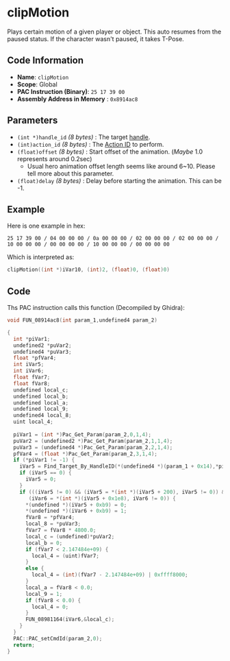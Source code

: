 # clipMotion

Plays certain motion of a given player or object. This auto resumes from the paused status. If the character wasn't paused, it takes T-Pose.

## Code Information

- **Name**: `clipMotion`
- **Scope**: Global
- **PAC Instruction (Binary)**: `25 17 39 00`
- **Assembly Address in Memory** : `0x8914ac8`

## Parameters

- `(int *)handle_id` *(8 bytes)* : The target [handle](./guide/how-to-get-a-handle.md).
- `(int)action_id` *(8 bytes)* : The [Action ID](./guide/reference-table.md#action-ids) to perform.
- `(float)offset` *(8 bytes)* : Start offset of the animation. (*Maybe* 1.0 represents around 0.2sec)
   - Usual hero animation offset length seems like around 6~10. Please tell more about this parameter.
- `(float)delay` *(8 bytes)* : Delay before starting the animation. This can be -1.

## Example

Here is one example in hex:

```25 17 39 00 / 04 00 00 00 / 0a 00 00 00 / 02 00 00 00 / 02 00 00 00 / 10 00 00 00 / 00 00 00 00 / 10 00 00 00 / 00 00 00 00```

Which is interpreted as:

```c
clipMotion((int *)iVar10, (int)2, (float)0, (float)0)
```

## Code

Ths PAC instruction calls this function (Decompiled by Ghidra):

```c
void FUN_08914ac8(int param_1,undefined4 param_2)

{
  int *piVar1;
  undefined2 *puVar2;
  undefined4 *puVar3;
  float *pfVar4;
  int iVar5;
  int iVar6;
  float fVar7;
  float fVar8;
  undefined local_c;
  undefined local_b;
  undefined local_a;
  undefined local_9;
  undefined4 local_8;
  uint local_4;
  
  piVar1 = (int *)Pac_Get_Param(param_2,0,1,4);
  puVar2 = (undefined2 *)Pac_Get_Param(param_2,1,1,4);
  puVar3 = (undefined4 *)Pac_Get_Param(param_2,2,1,4);
  pfVar4 = (float *)Pac_Get_Param(param_2,3,1,4);
  if (*piVar1 != -1) {
    iVar5 = Find_Target_By_HandleID(*(undefined4 *)(param_1 + 0x14),*piVar1,1);
    if (iVar5 == 0) {
      iVar5 = 0;
    }
    if (((iVar5 != 0) && (iVar5 = *(int *)(iVar5 + 200), iVar5 != 0)) &&
       (iVar6 = *(int *)(iVar5 + 0x1e8), iVar6 != 0)) {
      *(undefined *)(iVar5 + 0xb9) = 0;
      *(undefined *)(iVar6 + 0xb9) = 1;
      fVar8 = *pfVar4;
      local_8 = *puVar3;
      fVar7 = fVar8 * 4800.0;
      local_c = (undefined)*puVar2;
      local_b = 0;
      if (fVar7 < 2.147484e+09) {
        local_4 = (uint)fVar7;
      }
      else {
        local_4 = (int)(fVar7 - 2.147484e+09) | 0xffff8000;
      }
      local_a = fVar8 < 0.0;
      local_9 = 1;
      if (fVar8 < 0.0) {
        local_4 = 0;
      }
      FUN_08981164(iVar6,&local_c);
    }
  }
  PAC::PAC_setCmdId(param_2,0);
  return;
}
```

